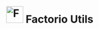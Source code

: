 # <img src="https://factorio.com/static/img/factorio-wheel.png" alt="Factorio" width="45"/> Factorio Utils
